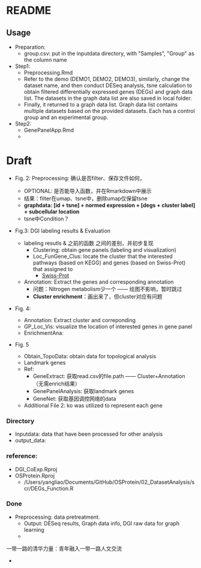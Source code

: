 # README

## Usage

- Preparation: 
  - group.csv: put in the inputdata directory, with "Samples", "Group" as the column name
- Step1: 
  - Preprocessing.Rmd
  - Refer to the demo (DEMO1, DEMO2, DEMO3), similarly, change the dataset name, and then conduct DESeq analysis, tsne calculation to obtain filtered differentially expressed genes (DEGs) and graph data list. The datasets in the graph data list are also saved in local folder. 
  - Finally, it returned to a graph data list. Graph data list contains multiple datasets based on the provided datasets. Each has a control group and an experimental group. 
- Step2:
  - GenePanelApp.Rmd
  - 

# Draft

- Fig. 2: Preprocessing: 确认是否filter、保存文件如何，
  - OPTIONAL: 是否能导入函数，并在Rmarkdown中展示
  - 结果：filter在umap、tsne中，删除umap仅保留tsne
  - **graphdata: [id + tsne] + normed expression + [degs + cluster label] + subcellular location**
  - tsne中Condition？ 
- Fig.3: DGI labeling results & Evaluation
  - labeling resutls & 之前的函数 之间的差别，并初步复现
    - Clustering: obtain gene panels (labeling and visualization)
    - Loc_FunGene_Clus: locate the cluster that the interested pathways (based on KEGG) and genes (based on Swiss-Prot) that assigned to
      - <u>Swiss-Prot</u>
  - Annotation: Extract the genes and corresponding annotation
    - 问题：Nitrogen metabolism少一个 —— 绘图不影响，暂时跳过
    - **Cluster enrichment**：画出来了，但cluster对应有问题
- Fig. 4: 
  - Annotation: Extract cluster and correponding 
  - GP_Loc_Vis: visualize the location of interested genes in gene panel
  - EnrichmentAna: 

- Fig. 5
  - Obtain_TopoData: obtain data for topological analysis
  - Landmark genes
  - Ref: 
    - GeneExtract: 获取read.csv的file.path —— Cluster+Annotation （无需enrich结果）
    - GenePanelAnalysis: 获取landmark genes
    - GeneNet: 获取基因调控网络的data
  - Additional File 2: ko was utilized to represent each gene





### Directory 

- Inputdata: data that have been processed for other analysis
- output_data: 

### reference: 

- DGI_CoExp.Rproj
- OSProtein.Rproj
  - /Users/yangliao/Documents/GitHub/OSProtein/02_DatasetAnalysis/scr/DEGs_Function.R



### Done

- Preprocessing: data pretreatment. 
  - Output: DESeq results, Graph data info, DGI raw data for graph learning
  - 



一带一路的清华力量：青年融入一带一路人文交流

- 
